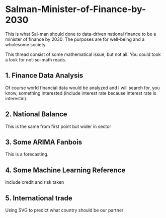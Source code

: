 # Salman-Minister-of-Finance-by-2030
This is what Sal-man should done to data-driven national finance to be a minister of finance by 2030. The purposes are for well-being and a wholesome society. 

This thread consist of some mathematical issue, but not all. You could took a look for not-so-math reads.

## 1. Finance Data Analysis

Of course world financial data would be analyzed and I will search for, you know, something interested (include interest rate because interest rate is interestin).

## 2. National Balance

This is the same from first point but wider in sector

## 3. Some ARIMA Fanbois

This is a forecasting. 

## 4. Some Machine Learning Reference

Include credit and risk taken

## 5. International trade

Using SVG to predict what country should be our partner
